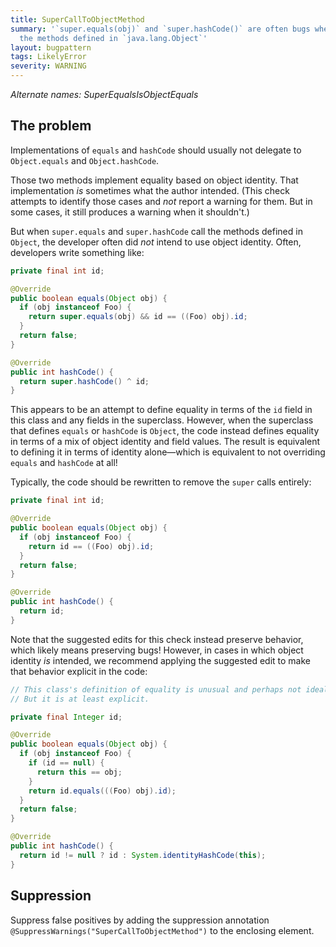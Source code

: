 ```yaml
---
title: SuperCallToObjectMethod
summary: '`super.equals(obj)` and `super.hashCode()` are often bugs when they call
  the methods defined in `java.lang.Object`'
layout: bugpattern
tags: LikelyError
severity: WARNING
---
```


<!--
*** AUTO-GENERATED, DO NOT MODIFY ***
To make changes, edit the @BugPattern annotation or the explanation in docs/bugpattern.
-->

_Alternate names: SuperEqualsIsObjectEquals_

## The problem
Implementations of `equals` and `hashCode` should usually not delegate to
`Object.equals` and `Object.hashCode`.

Those two methods implement equality based on object identity. That
implementation *is* sometimes what the author intended. (This check attempts to
identify those cases and *not* report a warning for them. But in some cases, it
still produces a warning when it shouldn't.)

But when `super.equals` and `super.hashCode` call the methods defined in
`Object`, the developer often did *not* intend to use object identity. Often,
developers write something like:

```java
private final int id;

@Override
public boolean equals(Object obj) {
  if (obj instanceof Foo) {
    return super.equals(obj) && id == ((Foo) obj).id;
  }
  return false;
}

@Override
public int hashCode() {
  return super.hashCode() ^ id;
}
```

This appears to be an attempt to define equality in terms of the `id` field in
this class and any fields in the superclass. However, when the superclass that
defines `equals` or `hashCode` is `Object`, the code instead defines equality in
terms of a mix of object identity and field values. The result is equivalent to
defining it in terms of identity alone—which is equivalent to not overriding
`equals` and `hashCode` at all!

Typically, the code should be rewritten to remove the `super` calls entirely:

```java
private final int id;

@Override
public boolean equals(Object obj) {
  if (obj instanceof Foo) {
    return id == ((Foo) obj).id;
  }
  return false;
}

@Override
public int hashCode() {
  return id;
}
```

Note that the suggested edits for this check instead preserve behavior, which
likely means preserving bugs! However, in cases in which object identity *is*
intended, we recommend applying the suggested edit to make that behavior
explicit in the code:

```java
// This class's definition of equality is unusual and perhaps not ideal.
// But it is at least explicit.

private final Integer id;

@Override
public boolean equals(Object obj) {
  if (obj instanceof Foo) {
    if (id == null) {
      return this == obj;
    }
    return id.equals(((Foo) obj).id);
  }
  return false;
}

@Override
public int hashCode() {
  return id != null ? id : System.identityHashCode(this);
}
```

## Suppression
Suppress false positives by adding the suppression annotation `@SuppressWarnings("SuperCallToObjectMethod")` to the enclosing element.

